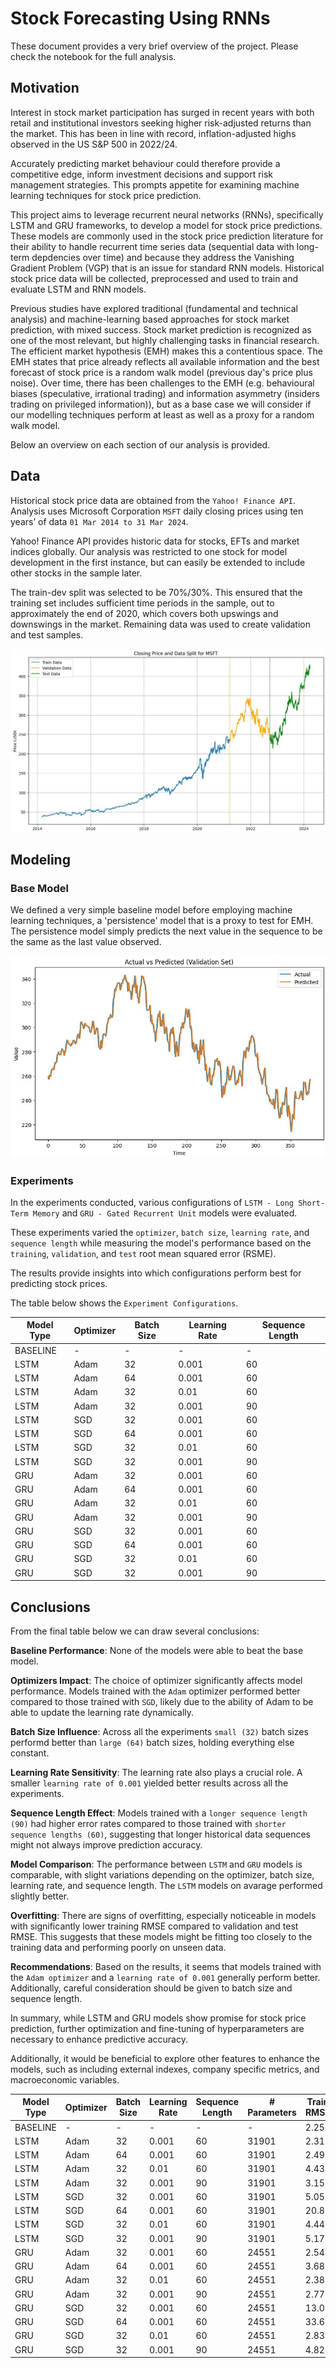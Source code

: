 # Stock Forecasting Using RNNs

These document provides a very brief overview of the project. Please check the notebook for the full analysis.

## Motivation

Interest in stock market participation has surged in recent years with both retail and institutional investors seeking higher risk-adjusted returns than the market. This has been in line with record, inflation-adjusted highs observed in the US S&P 500 in 2022/24. 

Accurately predicting market behaviour could therefore provide a competitive edge, inform investment decisions and support risk management strategies. This prompts appetite for examining machine learning techniques for stock price prediction.

This project aims to leverage recurrent neural networks (RNNs), specifically LSTM and GRU frameworks, to develop a model for stock price predictions. These models are commonly used in the stock price prediction literature for their ability to handle recurrent time series data (sequential data with long-term depdencies over time) and because they address the Vanishing Gradient Problem (VGP) that is an issue for standard RNN models. Historical stock price data will be collected, preprocessed and used to train and evaluate LSTM and RNN models.

Previous studies have explored traditional (fundamental and technical analysis) and machine-learning based approaches for stock market prediction, with mixed success. Stock market prediction is recognized as one of the most relevant, but highly challenging tasks in financial research. The efficient market hypothesis (EMH) makes this a contentious space. The EMH states that price already reflects all available information and the best forecast of stock price is a random walk model (previous day's price plus noise). Over time, there has been challenges to the EMH (e.g. behavioural biases (speculative, irrational trading) and information asymmetry (insiders trading on privileged information)), but as a base case we will consider if our modelling techniques perform at least as well as a proxy for a random walk model. 

Below an overview on each section of our analysis is provided.

## Data

Historical stock price data are obtained from the `Yahoo! Finance API`.  Analysis uses Microsoft Corporation `MSFT` daily closing prices using ten years’ of data `01 Mar 2014 to 31 Mar 2024`.  

Yahoo! Finance API provides historic data for stocks, EFTs and market indices globally.  Our analysis was restricted to one stock for model development in the first instance, but can easily be extended to include other stocks in the sample later. 

The train-dev split was selected to be 70%/30%. This ensured that the training set includes sufficient time periods in the sample, out to approximately the end of 2020, which covers both upswings and downswings in the market. 
Remaining data was used to create validation and test samples. 

![MSFT Stock Price](Image_1.JPG)  

## Modeling

### Base Model  

We defined a very simple baseline model before employing machine learning techniques, a 'persistence' model that is a proxy to test for EMH. 
The persistence model simply predicts the next value in the sequence to be the same as the last value observed.

![Base Model](Image_2.JPG)  

### Experiments

In the experiments conducted, various configurations of `LSTM - Long Short-Term Memory` and `GRU - Gated Recurrent Unit` models were evaluated. 

These experiments varied the `optimizer`, `batch size`, `learning rate`, and `sequence length` while measuring the model's performance based on the `training`, `validation`, and `test` root mean squared error (RSME).  

The results provide insights into which configurations perform best for predicting stock prices.  

The table below shows the `Experiment Configurations`.

<center>

| Model Type | Optimizer | Batch Size | Learning Rate | Sequence Length |
|------------|-----------|------------|---------------|-----------------|
| BASELINE   | -         | -          | -             | -               |
| LSTM       | Adam      | 32         | 0.001         | 60              |
| LSTM       | Adam      | 64         | 0.001         | 60              |
| LSTM       | Adam      | 32         | 0.01          | 60              |
| LSTM       | Adam      | 32         | 0.001         | 90              |
| LSTM       | SGD       | 32         | 0.001         | 60              |
| LSTM       | SGD       | 64         | 0.001         | 60              |
| LSTM       | SGD       | 32         | 0.01          | 60              |
| LSTM       | SGD       | 32         | 0.001         | 90              |
| GRU        | Adam      | 32         | 0.001         | 60              |
| GRU        | Adam      | 64         | 0.001         | 60              |
| GRU        | Adam      | 32         | 0.01          | 60              |
| GRU        | Adam      | 32         | 0.001         | 90              |
| GRU        | SGD       | 32         | 0.001         | 60              |
| GRU        | SGD       | 64         | 0.001         | 60              |
| GRU        | SGD       | 32         | 0.01          | 60              |
| GRU        | SGD       | 32         | 0.001         | 90              |

</center>


## Conclusions

From the final table below we can draw several conclusions:  

**Baseline Performance**: None of the models were able to beat the base model.  

**Optimizers Impact**: The choice of optimizer significantly affects model performance. Models trained with the `Adam` optimizer performed better compared to those trained with `SGD`, likely due to the ability of Adam to be able to update the learning rate dynamically.

**Batch Size Influence**: Across all the experiments `small (32)`  batch sizes performd better than `large (64)` batch sizes, holding everything else constant.  

**Learning Rate Sensitivity**: The learning rate also plays a crucial role. A smaller `learning rate of 0.001` yielded better results across all the experiments.  

**Sequence Length Effect**: Models trained with a `longer sequence length (90)` had higher error rates compared to those trained with `shorter sequence lengths (60)`, suggesting that longer historical data sequences might not always improve prediction accuracy.  

**Model Comparison**: The performance between `LSTM` and `GRU` models is comparable, with slight variations depending on the optimizer, batch size, learning rate, and sequence length. The `LSTM` models on avarage performed slightly better.  

**Overfitting**: There are signs of overfitting, especially noticeable in models with significantly lower training RMSE compared to validation and test RMSE. This suggests that these models might be fitting too closely to the training data and performing poorly on unseen data.  

**Recommendations**: Based on the results, it seems that models trained with the `Adam optimizer` and a `learning rate of 0.001` generally perform better. Additionally, careful consideration should be given to batch size and sequence length.  

In summary, while LSTM and GRU models show promise for stock price prediction, further optimization and fine-tuning of hyperparameters are necessary to enhance predictive accuracy.  

Additionally, it would be beneficial to explore other features to enhance the models, such as including external indexes, company specific metrics, and macroeconomic variables.  

| Model Type | Optimizer | Batch Size | Learning Rate | Sequence Length | # Parameters | Train RMSE | Validation RMSE | Test RMSE |
|------------|-----------|------------|---------------|-----------------|--------------|------------|-----------------|-----------|
| BASELINE   | -         | -          | -             | -               | -            | 2.25       | 5.28            | **4.79**  |
| LSTM       | Adam      | 32         | 0.001         | 60              | 31901        | 2.31       | 5.71            | 5.90      |
| LSTM       | Adam      | 64         | 0.001         | 60              | 31901        | 2.49       | 6.48            | 6.93      |
| LSTM       | Adam      | 32         | 0.01          | 60              | 31901        | 4.43       | 5.76            | 5.38      |
| LSTM       | Adam      | 32         | 0.001         | 90              | 31901        | 3.15       | 7.34            | 5.84      |
| LSTM       | SGD       | 32         | 0.001         | 60              | 31901        | 5.05       | 14.58           | 24.93     |
| LSTM       | SGD       | 64         | 0.001         | 60              | 31901        | 20.83      | 65.50           | 92.94     |
| LSTM       | SGD       | 32         | 0.01          | 60              | 31901        | 4.44       | 15.44           | 32.35     |
| LSTM       | SGD       | 32         | 0.001         | 90              | 31901        | 5.17       | 16.15           | 35.06     |
| GRU        | Adam      | 32         | 0.001         | 60              | 24551        | 2.54       | 6.37            | 5.46      |
| GRU        | Adam      | 64         | 0.001         | 60              | 24551        | 3.68       | 7.68            | 6.68      |
| GRU        | Adam      | 32         | 0.01          | 60              | 24551        | 2.38       | 6.41            | 15.97     |
| GRU        | Adam      | 32         | 0.001         | 90              | 24551        | 2.77       | 6.35            | 5.18      |
| GRU        | SGD       | 32         | 0.001         | 60              | 24551        | 13.05      | 37.69           | 50.47     |
| GRU        | SGD       | 64         | 0.001         | 60              | 24551        | 33.68      | 98.16           | 127.05    |
| GRU        | SGD       | 32         | 0.01          | 60              | 24551        | 2.83       | 7.54            | 8.19      |
| GRU        | SGD       | 32         | 0.001         | 90              | 24551        | 4.82       | 11.82           | 17.50     |
